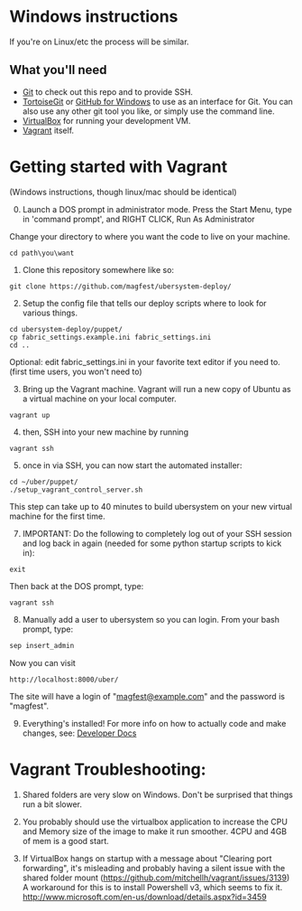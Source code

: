 
Windows instructions
=====================

If you're on Linux/etc the process will be similar.

## What you'll need
* [Git](http://git-scm.com/) to check out this repo and to provide SSH.
* [TortoiseGit](https://code.google.com/p/tortoisegit/) or [GitHub for Windows](https://windows.github.com/) to use as an interface for Git. You can also use any other git tool you like, or simply use the command line.
* [VirtualBox](https://www.virtualbox.org/wiki/Downloads) for running your development VM.
* [Vagrant](http://www.vagrantup.com/downloads.html) itself.


Getting started with Vagrant
===============

(Windows instructions, though linux/mac should be identical)

0) Launch a DOS prompt in administrator mode.
Press the Start Menu, type in 'command prompt', and RIGHT CLICK, Run As Administrator

Change your directory to where you want the code to live on your machine.

```
cd path\you\want
```

1) Clone this repository somewhere like so:
```
git clone https://github.com/magfest/ubersystem-deploy/ 
```

2) Setup the config file that tells our deploy scripts where to look for various things.
```
cd ubersystem-deploy/puppet/
cp fabric_settings.example.ini fabric_settings.ini
cd ..
```

Optional: edit fabric_settings.ini in your favorite text editor if you need to. (first time users, you won't need to)

3) Bring up the Vagrant machine. Vagrant will run a new copy of Ubuntu as a virtual machine on your local computer.
```
vagrant up
```

4) then, SSH into your new machine by running
```
vagrant ssh
```

5) once in via SSH, you can now start the automated installer:
```
cd ~/uber/puppet/
./setup_vagrant_control_server.sh
```

This step can take up to 40 minutes to build ubersystem on your new virtual machine for the first time.

7) IMPORTANT: Do the following to completely log out of your SSH session and log back in again (needed for some python startup scripts to kick in):

```
exit
```

Then back at the DOS prompt, type:

```
vagrant ssh
```

8) Manually add a user to ubersystem so you can login. From your bash prompt, type:

```bash
sep insert_admin
```

Now you can visit 
```
http://localhost:8000/uber/
```
The site will have a login of "magfest@example.com" and the password is "magfest".

9) Everything's installed! For more info on how to actually code and make changes, see: [Developer Docs](DEVELOPING.md)


Vagrant Troubleshooting:
==========================

1. Shared folders are very slow on Windows. Don't be surprised that things run a bit slower.

2. You probably should use the virtualbox application to increase the CPU and Memory size of the image to make it run smoother.  4CPU and 4GB of mem is a good start.

3. If VirtualBox hangs on startup with a message about "Clearing port forwarding", it's misleading and probably having a silent issue with the shared folder mount (https://github.com/mitchellh/vagrant/issues/3139)  A workaround for this is to install Powershell v3, which seems to fix it. http://www.microsoft.com/en-us/download/details.aspx?id=3459
